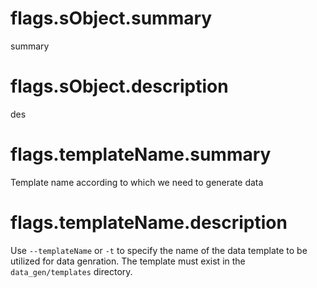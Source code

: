 # flags.sObject.summary
summary

# flags.sObject.description
des

# flags.templateName.summary
Template name according to which we need to generate data

# flags.templateName.description

Use `--templateName` or `-t` to specify the name of the data template to be utilized for data genration. The template must exist in the `data_gen/templates` directory.


